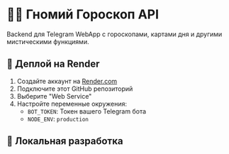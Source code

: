 # 🧙‍♂️ Гномий Гороскоп API

Backend для Telegram WebApp с гороскопами, картами дня и другими мистическими функциями.

## 🚀 Деплой на Render

1. Создайте аккаунт на [Render.com](https://render.com)
2. Подключите этот GitHub репозиторий
3. Выберите "Web Service"
4. Настройте переменные окружения:
   - `BOT_TOKEN`: Токен вашего Telegram бота
   - `NODE_ENV`: `production`

## 🔧 Локальная разработка

